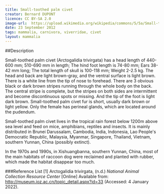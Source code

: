 ```yaml
---
title: Small-toothed palm civet
creator: Bernard DUPONT
licence: CC BY-SA 2.0
image-url:  https://upload.wikimedia.org/wikipedia/commons/5/5a/Small-toothed_Palm_Civet_%28Arctogalidia_trivirgata_stigmatica%29_%288076736823%29_%28cut%29.jpg 
date: 23 September 2012
tags: mammalia, carnivora, viverridae, civet
layout: mammalia
---
```


##Description

Small-toothed palm civet (Arctogalidia trivirgata) has a head length of 440-600 mm; 510-690 mm in length; The hind foot length is 74-80 mm; Ears 38-42 mm long; The total length of skull is 100-118 mm; Weight 2-2.5 kg. The head and back are light brown-gray, and the ventral surface is light brown. There is a white line from the tip of nose to forehead. There are 3 obvious black or dark brown stripes running through the whole body on the back. The central stripe is complete, but the stripes on both sides are intermittent and become discontinuous spots or missing. And the tip of the foot is light dark brown. Small-toothed palm civet fur is short, usually dark brown or light yellow. Only the female has perineal glands, which are located around the pudendum.

Small-toothed palm civet lives in the tropical rain forest below 1200m above sea level and feed on mice, amphibians, reptiles and insects. It is mainly distributed in Brunei Darussalam, Cambodia, India, Indonesia, Lao People's Democratic Republic, Malaysia, Myanmar, Singapore, Thailand, Vietnam, southern Yunnan, China (possibly extinct).

In the 1970s and 1990s, in Xishuangbanna, southern Yunnan, China, most of the main habitats of raccoon dog were reclaimed and planted with rubber, which made the habitat disappear too much.



###Reference List
[1] Arctogalidia trivirgata, (n.d.) _National Animal Collection Resource Center_ [Online] Available from: http://museum.ioz.ac.cn/topic_detail.aspx?id=33 (Accessed: 4 January 2022).